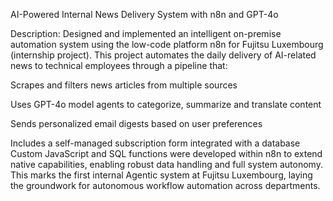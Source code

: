 AI-Powered Internal News Delivery System with n8n and GPT-4o

Description:
Designed and implemented an intelligent on-premise automation system using the low-code platform n8n for Fujitsu Luxembourg (internship project). This project automates the daily delivery of AI-related news to technical employees through a pipeline that:

Scrapes and filters news articles from multiple sources

Uses GPT-4o model agents to categorize, summarize and translate content

Sends personalized email digests based on user preferences

Includes a self-managed subscription form integrated with a database
Custom JavaScript and SQL functions were developed within n8n to extend native capabilities, enabling robust data handling and full system autonomy. This marks the first internal Agentic system at Fujitsu Luxembourg, laying the groundwork for autonomous workflow automation across departments.
